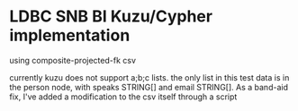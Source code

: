 # LDBC SNB BI Kuzu/Cypher implementation

using composite-projected-fk csv

currently kuzu does not support a;b;c lists. the only list in this test data is in the person node, with speaks STRING[] and email STRING[].
As a band-aid fix, I've added a modification to the csv itself through a script




